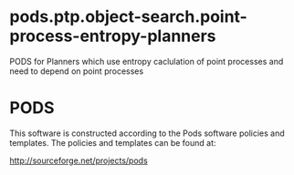 # pods.ptp.object-search.point-process-entropy-planners

PODS for Planners which use entropy caclulation of point processes and
need to depend on point processes


# PODS

This software is constructed according to the Pods software policies
and templates.  The policies and templates can be found at:

  http://sourceforge.net/projects/pods


